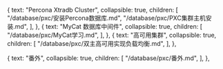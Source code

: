  {
    text: "Percona Xtradb Cluster",
    collapsible: true,
    children: [
  "/database/pxc/安装Percona数据库.md",
  "/database/pxc/PXC集群主机安装.md", ],
  },
 {
    text: "MyCat 数据库中间件",
    collapsible: true,
    children: [
  "/database/pxc/MyCat学习.md", ],
  },
 {
    text: "高可用集群",
    collapsible: true,
    children: [
  "/database/pxc/双主高可用实现负载均衡.md", ],
  },

 {
    text: "番外",
    collapsible: true,
    children: [
  "/database/pxc/番外.md", ],
  },




